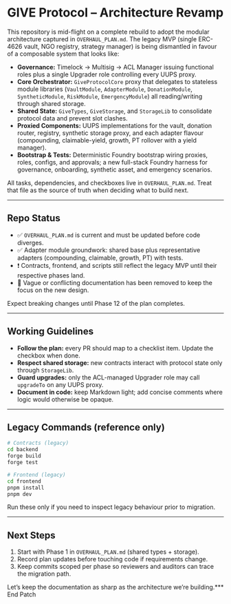 # GIVE Protocol – Architecture Revamp

This repository is mid-flight on a complete rebuild to adopt the modular architecture captured in `OVERHAUL_PLAN.md`. The legacy MVP (single ERC-4626 vault, NGO registry, strategy manager) is being dismantled in favour of a composable system that looks like:

- **Governance:** Timelock → Multisig → ACL Manager issuing functional roles plus a single Upgrader role controlling every UUPS proxy.
- **Core Orchestrator:** `GiveProtocolCore` proxy that delegates to stateless module libraries (`VaultModule`, `AdapterModule`, `DonationModule`, `SyntheticModule`, `RiskModule`, `EmergencyModule`) all reading/writing through shared storage.
- **Shared State:** `GiveTypes`, `GiveStorage`, and `StorageLib` to consolidate protocol data and prevent slot clashes.
- **Proxied Components:** UUPS implementations for the vault, donation router, registry, synthetic storage proxy, and each adapter flavour (compounding, claimable-yield, growth, PT rollover with a yield manager).
- **Bootstrap & Tests:** Deterministic Foundry bootstrap wiring proxies, roles, configs, and approvals; a new full-stack Foundry harness for governance, onboarding, synthetic asset, and emergency scenarios.

All tasks, dependencies, and checkboxes live in `OVERHAUL_PLAN.md`. Treat that file as the source of truth when deciding what to build next.

---

## Repo Status

- ✅ `OVERHAUL_PLAN.md` is current and must be updated before code diverges.
- ✅ Adapter module groundwork: shared base plus representative adapters (compounding, claimable, growth, PT) with tests.
- ❗ Contracts, frontend, and scripts still reflect the legacy MVP until their respective phases land.
- 🧹 Vague or conflicting documentation has been removed to keep the focus on the new design.

Expect breaking changes until Phase 12 of the plan completes.

---

## Working Guidelines

- **Follow the plan:** every PR should map to a checklist item. Update the checkbox when done.
- **Respect shared storage:** new contracts interact with protocol state only through `StorageLib`.
- **Guard upgrades:** only the ACL-managed Upgrader role may call `upgradeTo` on any UUPS proxy.
- **Document in code:** keep Markdown light; add concise comments where logic would otherwise be opaque.

---

## Legacy Commands (reference only)

```bash
# Contracts (legacy)
cd backend
forge build
forge test

# Frontend (legacy)
cd frontend
pnpm install
pnpm dev
```

Run these only if you need to inspect legacy behaviour prior to migration.

---

## Next Steps

1. Start with Phase 1 in `OVERHAUL_PLAN.md` (shared types + storage).
2. Record plan updates before touching code if requirements change.
3. Keep commits scoped per phase so reviewers and auditors can trace the migration path.

Let’s keep the documentation as sharp as the architecture we’re building.*** End Patch
